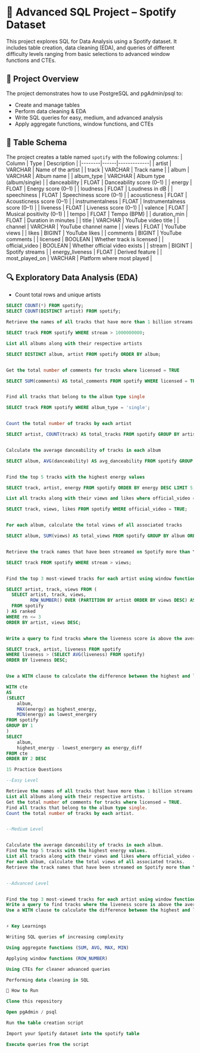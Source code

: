 # 🎵 Advanced SQL Project – Spotify Dataset
This project explores SQL for Data Analysis using a Spotify dataset. It includes table creation, data cleaning (EDA), and queries of different difficulty levels ranging from basic selections to advanced window functions and CTEs.
## 📌 Project Overview
The project demonstrates how to use PostgreSQL and pgAdmin/psql to:
- Create and manage tables
- Perform data cleaning & EDA
- Write SQL queries for easy, medium, and advanced analysis
- Apply aggregate functions, window functions, and CTEs
## 📂 Table Schema
The project creates a table named `spotify` with the following columns:
| Column | Type | Description |
|--------|------|-------------|
| artist | VARCHAR | Name of the artist |
| track | VARCHAR | Track name |
| album | VARCHAR | Album name |
| album_type | VARCHAR | Album type (album/single) |
| danceability | FLOAT | Danceability score (0–1) |
| energy | FLOAT | Energy score (0–1) |
| loudness | FLOAT | Loudness in dB |
| speechiness | FLOAT | Speechiness score (0–1) |
| acousticness | FLOAT | Acousticness score (0–1) |
| instrumentalness | FLOAT | Instrumentalness score (0–1) |
| liveness | FLOAT | Liveness score (0–1) |
| valence | FLOAT | Musical positivity (0–1) |
| tempo | FLOAT | Tempo (BPM) |
| duration_min | FLOAT | Duration in minutes |
| title | VARCHAR | YouTube video title |
| channel | VARCHAR | YouTube channel name |
| views | FLOAT | YouTube views |
| likes | BIGINT | YouTube likes |
| comments | BIGINT | YouTube comments |
| licensed | BOOLEAN | Whether track is licensed |
| official_video | BOOLEAN | Whether official video exists |
| stream | BIGINT | Spotify streams |
| energy_liveness | FLOAT | Derived feature |
| most_played_on | VARCHAR | Platform where most played |
## 🔍 Exploratory Data Analysis (EDA)
- Count total rows and unique artists  
```sql
SELECT COUNT(*) FROM spotify;
SELECT COUNT(DISTINCT artist) FROM spotify;

Retrieve the names of all tracks that have more than 1 billion streams

SELECT track FROM spotify WHERE stream > 1000000000;

List all albums along with their respective artists

SELECT DISTINCT album, artist FROM spotify ORDER BY album;


Get the total number of comments for tracks where licensed = TRUE

SELECT SUM(comments) AS total_comments FROM spotify WHERE licensed = TRUE;


Find all tracks that belong to the album type single

SELECT track FROM spotify WHERE album_type = 'single';


Count the total number of tracks by each artist

SELECT artist, COUNT(track) AS total_tracks FROM spotify GROUP BY artist ORDER BY total_tracks DESC;


Calculate the average danceability of tracks in each album

SELECT album, AVG(danceability) AS avg_danceability FROM spotify GROUP BY album ORDER BY avg_danceability DESC;


Find the top 5 tracks with the highest energy values

SELECT track, artist, energy FROM spotify ORDER BY energy DESC LIMIT 5;

List all tracks along with their views and likes where official_video = TRUE

SELECT track, views, likes FROM spotify WHERE official_video = TRUE;


For each album, calculate the total views of all associated tracks

SELECT album, SUM(views) AS total_views FROM spotify GROUP BY album ORDER BY total_views DESC;


Retrieve the track names that have been streamed on Spotify more than YouTube

SELECT track FROM spotify WHERE stream > views;


Find the top 3 most-viewed tracks for each artist using window functions

SELECT artist, track, views FROM (
  SELECT artist, track, views,
         ROW_NUMBER() OVER (PARTITION BY artist ORDER BY views DESC) AS rn
  FROM spotify
) AS ranked
WHERE rn <= 3
ORDER BY artist, views DESC;


Write a query to find tracks where the liveness score is above the average

SELECT track, artist, liveness FROM spotify
WHERE liveness > (SELECT AVG(liveness) FROM spotify)
ORDER BY liveness DESC;


Use a WITH clause to calculate the difference between the highest and lowest energy values for tracks in each album

WITH cte
AS
(SELECT 
	album,
	MAX(energy) as highest_energy,
	MIN(energy) as lowest_energery
FROM spotify
GROUP BY 1
)
SELECT 
	album,
	highest_energy - lowest_energery as energy_diff
FROM cte
ORDER BY 2 DESC

15 Practice Questions

--Easy Level

Retrieve the names of all tracks that have more than 1 billion streams.
List all albums along with their respective artists.
Get the total number of comments for tracks where licensed = TRUE.
Find all tracks that belong to the album type single.
Count the total number of tracks by each artist.


--Medium Level


Calculate the average danceability of tracks in each album.
Find the top 5 tracks with the highest energy values.
List all tracks along with their views and likes where official_video = TRUE.
For each album, calculate the total views of all associated tracks.
Retrieve the track names that have been streamed on Spotify more than YouTube.


--Advanced Level


Find the top 3 most-viewed tracks for each artist using window functions.
Write a query to find tracks where the liveness score is above the average.
Use a WITH clause to calculate the difference between the highest and lowest energy values for tracks in each album.


⚡ Key Learnings

Writing SQL queries of increasing complexity

Using aggregate functions (SUM, AVG, MAX, MIN)

Applying window functions (ROW_NUMBER)

Using CTEs for cleaner advanced queries

Performing data cleaning in SQL

🚀 How to Run

Clone this repository

Open pgAdmin / psql

Run the table creation script

Import your Spotify dataset into the spotify table

Execute queries from the script

